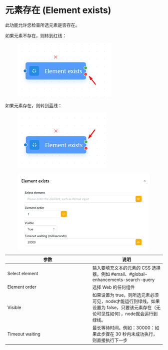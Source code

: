 # 元素存在 (Element exists)

此功能允许您检查所选元素是否存在。

如果元素不存在，则转到红线：

<figure><img src="../../.gitbook/assets/image (140) (1).png" alt=""><figcaption></figcaption></figure>

如果元素存在，则转到蓝线：

<figure><img src="../../.gitbook/assets/image (141) (1).png" alt=""><figcaption></figcaption></figure>

<figure><img src="../../.gitbook/assets/image (142) (1).png" alt=""><figcaption></figcaption></figure>

<table><thead><tr><th width="258">参数</th><th>说明</th></tr></thead><tbody><tr><td>Select element </td><td>输入要填充文本的元素的 CSS 选择器，例如 #email、#global-enhancements-search-query</td></tr><tr><td>Element order </td><td>选择 Web 的任何组件</td></tr><tr><td>Visible</td><td>如果设置为 true，则所选元素必须可见，node才能运行到绿线。如果设置为 false，只要该元素存在（无论可见性如何），node就会运行到绿线。</td></tr><tr><td>Timeout waiting</td><td>最长等待时间。例如：30000：如果此步骤在 30 秒内未成功执行，则直接执行下一步</td></tr></tbody></table>
